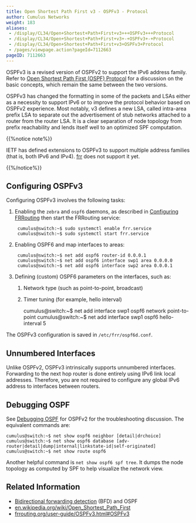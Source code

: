 ```yaml
---
title: Open Shortest Path First v3 - OSPFv3 - Protocol
author: Cumulus Networks
weight: 183
aliases:
 - /display/CL34/Open+Shortest+Path+First+v3+++OSPFv3+++Protocol
 - /display/CL34/Open+Shortest+Path+First+v3+-+OSPFv3+-+Protocol
 - /display/CL34/Open+Shortest+Path+First+v3+OSPFv3+Protocol
 - /pages/viewpage.action?pageId=7112663
pageID: 7112663
---
```

OSPFv3 is a revised version of OSPFv2 to support the IPv6 address
family. Refer to 
[Open Shortest Path First (OSPF) Protocol](/version/cumulus-linux-343/Layer-Three/Open-Shortest-Path-First-OSPF-Protocol)
for a discussion on the basic concepts, which remain the same between
the two versions.

OSPFv3 has changed the formatting in some of the packets and LSAs either
as a necessity to support IPv6 or to improve the protocol behavior based
on OSPFv2 experience. Most notably, v3 defines a new LSA, called
intra-area prefix LSA to separate out the advertisement of stub networks
attached to a router from the router LSA. It is a clear separation of
node topology from prefix reachability and lends itself well to an
optimized SPF computation.

{{%notice note%}}

IETF has defined extensions to OSPFv3 to support multiple address
families (that is, both IPv6 and IPv4).
[frr](/version/cumulus-linux-343/Layer-Three/FRRouting-Overview/) does
not support it yet.

{{%/notice%}}

## Configuring OSPFv3

Configuring OSPFv3 involves the following tasks:

1. Enabling the `zebra` and `ospf6` daemons, as described in
   [Configuring FRRouting](/version/cumulus-linux-343/Layer-Three/Configuring-FRRouting/)
   then start the FRRouting service:

        cumulus@switch:~$ sudo systemctl enable frr.service
        cumulus@switch:~$ sudo systemctl start frr.service

2. Enabling OSPF6 and map interfaces to areas:

        cumulus@switch:~$ net add ospf6 router-id 0.0.0.1
        cumulus@switch:~$ net add ospf6 interface swp1 area 0.0.0.0
        cumulus@switch:~$ net add ospf6 interface swp2 area 0.0.0.1

3. Defining (custom) OSPF6 parameters on the interfaces, such as:

   1. Network type (such as point-to-point, broadcast)

   2. Timer tuning (for example, hello interval)

        cumulus@switch:~$ net add interface swp1 ospf6 network point-to-point
        cumulus@switch:~$ net add interface swp1 ospf6 hello-interval 5

The OSPFv3 configuration is saved in `/etc/frr/ospf6d.conf`.

## Unnumbered Interfaces

Unlike OSPFv2, OSPFv3 intrinsically supports unnumbered interfaces.
Forwarding to the next hop router is done entirely using IPv6 link local
addresses. Therefore, you are not required to configure any global IPv6
address to interfaces between routers.

## Debugging OSPF

See [Debugging OSPF](/version/cumulus-linux-343/Layer-Three/Open-Shortest-Path-First-OSPF-Protocol/#debugging-ospf)
for OSPFv2 for the troubleshooting discussion. The equivalent commands are:

    cumulus@switch:~$ net show ospf6 neighbor [detail|drchoice]
    cumulus@switch:~$ net show ospf6 database [adv-router|detail|dump|internal|linkstate-id|self-originated]
    cumulus@switch:~$ net show route ospf6

Another helpful command is `net show ospf6 spf tree`. It dumps the node
topology as computed by SPF to help visualize the network view.

## Related Information

- [Bidirectional forwarding detection](/version/cumulus-linux-343/Layer-Three/Bidirectional-Forwarding-Detection-BFD)
    (BFD) and OSPF
- [en.wikipedia.org/wiki/Open\_Shortest\_Path\_First](http://en.wikipedia.org/wiki/Open_Shortest_Path_First)
- [frrouting.org/user-guide/OSPFv3.html\#OSPFv3](https://frrouting.org/user-guide/OSPFv3.html#OSPFv3)
